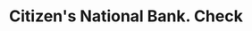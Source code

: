 ---
doi: 10.7916/D8BP1DXG
date_other: '1860'
date_other_textual: 1860-1869
form: printed ephemera
genre:
- Checks (bank checks)
name:
- Citizen's National Bank
object_in_context_url: https://biggert.cul.columbia.edu/items/view/ave_biggert_01338
subject_hierarchical_geographic:
- Urbana, Ohio, United States
subject_name:
- Citizen's National Bank
title: Citizen's National Bank. Check
sort_title: Citizen's National Bank. Check
call_number: ave_biggert_01338
coordinates:
- 40.11083333333333,-83.75138888888888
pid: ave_biggert_01338
identifiers: ave_biggert_01338
thumbnail: https://derivativo-3.library.columbia.edu/iiif/2/ldpd:343210/full/!256,256/0/native.jpg
permalink: "/biggert/ave_biggert_01338/"
layout: iiif-image-page
---